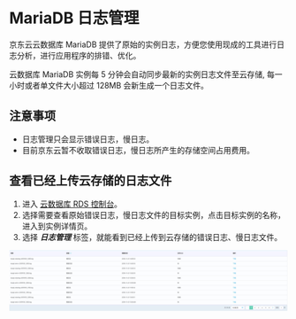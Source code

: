 # MariaDB 日志管理
京东云云数据库 MariaDB 提供了原始的实例日志，方便您使用现成的工具进行日志分析，进行应用程序的排错、优化。

云数据库 MariaDB 实例每 5 分钟会自动同步最新的实例日志文件至云存储, 每一小时或者单文件大小超过 128MB 会新生成一个日志文件。

## 注意事项
* 日志管理只会显示错误日志，慢日志。
* 目前京东云暂不收取错误日志，慢日志所产生的存储空间占用费用。

## 查看已经上传云存储的日志文件
1. 进入 [云数据库 RDS 控制台](https://rds-console.jdcloud.com/database)。
2. 选择需要查看原始错误日志，慢日志文件的目标实例，点击目标实例的名称，进入到实例详情页。
3. 选择 ***日志管理*** 标签，就能看到已经上传到云存储的错误日志、慢日志文件。

![截图](../../../../../../image/RDS/log-manager.jpg)

